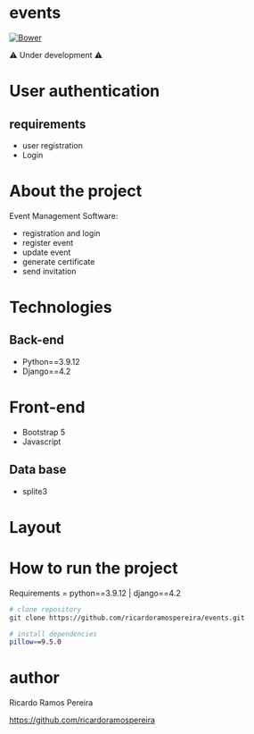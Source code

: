 # events
[![Bower](https://img.shields.io/bower/l/django)](https://github.com/ricardoramospereira/nutri/blob/main/LICENSE)

⚠️ Under development ⚠️

# User authentication
## requirements
* user registration
* Login

# About the project
Event Management Software:
* registration and login
* register event
* update event
* generate certificate
* send invitation

# Technologies
## Back-end
* Python==3.9.12
* Django==4.2

# Front-end
* Bootstrap 5
* Javascript

## Data base
* splite3

# Layout



# How to run the project
Requirements = python==3.9.12 | django==4.2


```bash
# clone repository
git clone https://github.com/ricardoramospereira/events.git

# install dependencies
pillow==9.5.0
```

# author
Ricardo Ramos Pereira

https://github.com/ricardoramospereira
